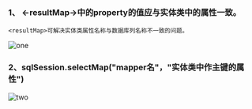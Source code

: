 ### 1、 <-resultMap->中的property的值应与实体类中的属性一致。
	<resultMap>可解决实体类属性名称与数据库列名称不一致的问题。 
![one](https://i.loli.net/2019/07/05/5d1eee00c28aa38594.png)
### 2、sqlSession.selectMap("mapper名"，"实体类中作主键的属性")  
![two](https://i.loli.net/2019/07/05/5d1eee00c582c51040.png)

